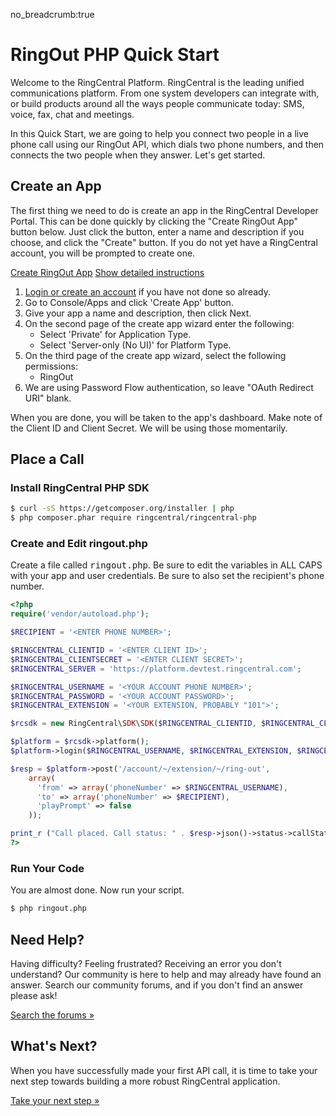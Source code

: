 no_breadcrumb:true

# RingOut PHP Quick Start

Welcome to the RingCentral Platform. RingCentral is the leading unified communications platform. From one system developers can integrate with, or build products around all the ways people communicate today: SMS, voice, fax, chat and meetings.

In this Quick Start, we are going to help you connect two people in a live phone call using our RingOut API, which dials two phone numbers, and then connects the two people when they answer. Let's get started.

## Create an App

The first thing we need to do is create an app in the RingCentral Developer Portal. This can be done quickly by clicking the "Create RingOut App" button below. Just click the button, enter a name and description if you choose, and click the "Create" button. If you do not yet have a RingCentral account, you will be prompted to create one.

<a target="_new" href="https://developer.ringcentral.com/new-app?name=RingOut+Quick+Start+App&desc=A+simple+app+to+demo+placing+a+Call+on+RingCentral&public=false&type=ServerOther&carriers=7710,7310,3420&permissions=RingOut&redirectUri=" class="btn btn-primary">Create RingOut App</a>
<a class="btn-link btn-collapse" data-toggle="collapse" href="#create-app-instructions" role="button" aria-expanded="false" aria-controls="create-app-instructions">Show detailed instructions</a>

<div class="collapse" id="create-app-instructions">
<ol>
<li><a href="https://developer.ringcentral.com/login.html#/">Login or create an account</a> if you have not done so already.</li>
<li>Go to Console/Apps and click 'Create App' button.</li>
<li>Give your app a name and description, then click Next.</li>
<li>On the second page of the create app wizard enter the following:
  <ul>
  <li>Select 'Private' for Application Type.</li>
  <li>Select 'Server-only (No UI)' for Platform Type.</li>
  </ul>
</li>
<li>On the third page of the create app wizard, select the following permissions:
    <ul>
      <li>RingOut</li>
    </ul>
</li>
<li>We are using Password Flow authentication, so leave "OAuth Redirect URI" blank.</li>
</ol>
</div>

When you are done, you will be taken to the app's dashboard. Make note of the Client ID and Client Secret. We will be using those momentarily.

## Place a Call

### Install RingCentral PHP SDK

```bash
$ curl -sS https://getcomposer.org/installer | php
$ php composer.phar require ringcentral/ringcentral-php
```

### Create and Edit ringout.php

Create a file called <tt>ringout.php</tt>. Be sure to edit the variables in ALL CAPS with your app and user credentials. Be sure to also set the recipient's phone number.

```php
<?php
require('vendor/autoload.php');

$RECIPIENT = '<ENTER PHONE NUMBER>';

$RINGCENTRAL_CLIENTID = '<ENTER CLIENT ID>';
$RINGCENTRAL_CLIENTSECRET = '<ENTER CLIENT SECRET>';
$RINGCENTRAL_SERVER = 'https://platform.devtest.ringcentral.com';

$RINGCENTRAL_USERNAME = '<YOUR ACCOUNT PHONE NUMBER>';
$RINGCENTRAL_PASSWORD = '<YOUR ACCOUNT PASSWORD>';
$RINGCENTRAL_EXTENSION = '<YOUR EXTENSION, PROBABLY "101">';

$rcsdk = new RingCentral\SDK\SDK($RINGCENTRAL_CLIENTID, $RINGCENTRAL_CLIENTSECRET, $RINGCENTRAL_SERVER);

$platform = $rcsdk->platform();
$platform->login($RINGCENTRAL_USERNAME, $RINGCENTRAL_EXTENSION, $RINGCENTRAL_PASSWORD);

$resp = $platform->post('/account/~/extension/~/ring-out',
    array(
      'from' => array('phoneNumber' => $RINGCENTRAL_USERNAME),
      'to' => array('phoneNumber' => $RECIPIENT),
      'playPrompt' => false
    ));

print_r ("Call placed. Call status: " . $resp->json()->status->callStatus);
?>
```

### Run Your Code

You are almost done. Now run your script.

```bash
$ php ringout.php
```

## Need Help?

Having difficulty? Feeling frustrated? Receiving an error you don't understand? Our community is here to help and may already have found an answer. Search our community forums, and if you don't find an answer please ask!

<a target="_new" href="https://forums.developers.ringcentral.com/search.html?c=11&includeChildren=false&f=&type=question+OR+kbentry+OR+answer+OR+topic&redirect=search%2Fsearch&sort=relevance&q=voice">Search the forums &raquo;</a>

## What's Next?

When you have successfully made your first API call, it is time to take your next step towards building a more robust RingCentral application. 

<a class="btn btn-success btn-lg" href="../../../basics/your-first-steps/">Take your next step &raquo;</a>
